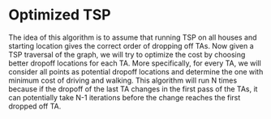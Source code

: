 # Optimized TSP

The idea of this algorithm is to assume that running TSP on all houses and starting location gives the correct order of dropping off TAs. Now given a TSP traversal of the graph, we will try to optimize the cost by choosing better dropoff locations for each TA. More specifically, for every TA, we will consider all points as potential dropoff locations and determine the one with minimum cost of driving and walking. This algorithm will run N times because if the dropoff of the last TA changes in the first pass of the TAs, it can potentially take N-1 iterations before the change reaches the first dropped off TA.